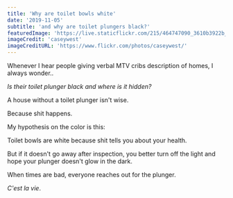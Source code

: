 ```yaml
---
title: 'Why are toilet bowls white'
date: '2019-11-05'
subtitle: 'and why are toilet plungers black?'
featuredImage: 'https://live.staticflickr.com/215/464747090_3610b3922b_w.jpg'
imageCredit: 'caseywest'
imageCreditURL: 'https://www.flickr.com/photos/caseywest/'
---
```


Whenever I hear people giving verbal MTV cribs description of homes, I always wonder..

_Is their toilet plunger black and where is it hidden?_

A house without a toilet plunger isn't wise.

Because shit happens.

My hypothesis on the color is this:

Toilet bowls are white because shit tells you about your health.

But if it doesn't go away after inspection, you better turn off the light and hope your plunger doesn't glow in the dark.

When times are bad, everyone reaches out for the plunger.

_C'est la vie_.
